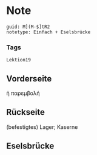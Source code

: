 # Note
```
guid: M](M-$]tR2
notetype: Einfach + Eselsbrücke
```

### Tags
```
Lektion19
```

## Vorderseite
ἡ παρεμβολή

## Rückseite
(befestigtes) Lager; Kaserne

## Eselsbrücke

